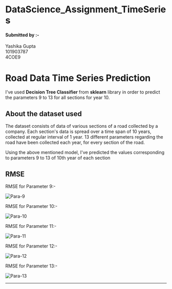 # DataScience_Assignment_TimeSeries
#### Submitted by :-
Yashika Gupta  
101903787  
4COE9

# Road Data Time Series Prediction

I've used **Decision Tree Classifier** from **sklearn** library in order to predict the parameters 9 to 13 for all sections for year 10.


## About the dataset used

The dataset consists of data of various sections of a road collected by a company. Each section's data is spread over a time span of 10 years, collected at regular interval of 1 year. 13 different parameters regarding the road have been collected each year, for every section of the road.

Using the above mentioned model, I've predicted the values corresponding to parameters 9 to 13 of 10th year of each section

## RMSE

RMSE for Parameter 9:-

![Para-9](https://user-images.githubusercontent.com/69670915/193465414-8c4e6f0e-e616-466e-9aeb-53b787d0dd6e.png)

RMSE for Parameter 10:-

![Para-10](https://user-images.githubusercontent.com/69670915/193465440-fcc32e0c-73fa-495e-a339-6183d6452508.png)

RMSE for Parameter 11:-

![Para-11](https://user-images.githubusercontent.com/69670915/193465456-ebaefd4b-c05f-495f-9fbd-473ab71ccbc3.png)

RMSE for Parameter 12:-

![Para-12](https://user-images.githubusercontent.com/69670915/193465464-89bc383d-741e-4306-b31d-efe142b848d0.png)

RMSE for Parameter 13:-

![Para-13](https://user-images.githubusercontent.com/69670915/193465474-50374e5c-928f-48a6-8108-4816ce4066d5.png)


---




